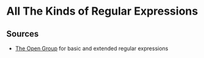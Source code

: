 # All The Kinds of Regular Expressions

## Sources

-   [The Open Group](https://pubs.opengroup.org/onlinepubs/009695399/basedefs/xbd_chap09.html#:~:text=Regular%20Expressions%20(REs)%20provide%20a,according%20to%20the%20current%20locale.)
    for basic and extended regular expressions


